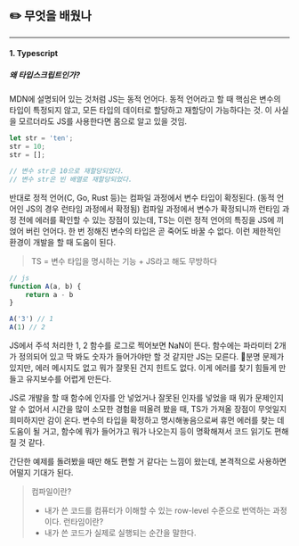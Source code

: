 ## ✏️ 무엇을 배웠나
---
#### 1. Typescript

##### 왜 타입스크립트인가?

MDN에 설명되어 있는 것처럼 JS는 동적 언어다. 동적 언어라고 할 때 핵심은 변수의 타입이 특정되지 않고, 모든 타입의 데이터로 할당하고 재할당이 가능하다는 것. 이 사실을 모르더라도 JS를 사용한다면 몸으로 알고 있을 것임.

```js
let str = 'ten';
str = 10;
str = [];

// 변수 str은 10으로 재할당되었다.
// 변수 str은 빈 배열로 재할당되었다.
```

반대로 정적 언어(C, Go, Rust 등)는 컴파일 과정에서 변수 타입이 확정된다. (동적 언어인 JS의 경우 런타임 과정에서 확정됨) 컴파일 과정에서 변수가 확정되니까 런타임 과정 전에 에러를 확인할 수 있는 장점이 있는데, TS는 이런 정적 언어의 특징을 JS에 끼얹어 버린 언어다. 한 번 정해진 변수의 타입은 곧 죽어도 바꿀 수 없다. 이런 제한적인 환경이 개발을 할 때 도움이 된다.

> TS = 변수 타입을 명시하는 기능 + JS라고 해도 무방하다

```js
// js
function A(a, b) {
	return a - b
}

A('3') // 1
A(1) // 2
```

JS에서 주석 처리한 1, 2 함수를 로그로 찍어보면 NaN이 뜬다. 함수에는 파라미터 2개가 정의되어 있고 딱 봐도 숫자가 들어가야만 할 것 같지만 JS는 모른다. 분명 문제가 있지만, 에러 메시지도 없고 뭐가 잘못된 건지 힌트도 없다. 이게 에러를 찾기 힘들게 만들고 유지보수를 어렵게 만든다.

JS로 개발을 할 때 함수에 인자를 안 넣었거나 잘못된 인자를 넣었을 때 뭐가 문제인지 알 수 없어서 시간을 많이 소모한 경험을 떠올려 봤을 때, TS가 가져올 장점이 무엇일지 희미하지만 감이 온다. 변수의 타입을 확정하고 명시해놓음으로써 휴먼 에러를 찾는 데 도움이 될 거고, 함수에 뭐가 들어가고 뭐가 나오는지 등이 명확해져서 코드 읽기도 편해질 것 같다.

간단한 예제를 돌려봤을 때만 해도 편할 거 같다는 느낌이 왔는데, 본격적으로 사용하면 어떨지 기대가 된다.

> 컴파일이란?
> - 내가 쓴 코드를 컴퓨터가 이해할 수 있는 row-level 수준으로 번역하는 과정이다.
> 런타임이란?
> - 내가 쓴 코드가 실제로 실행되는 순간을 말한다.